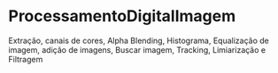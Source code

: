 # ProcessamentoDigitalImagem
 Extração, canais de cores, Alpha Blending, Histograma, Equalização de imagem, adição de imagens, Buscar imagem, Tracking, Limiarização e Filtragem
